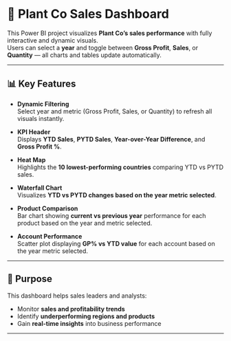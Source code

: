 # 🌿 Plant Co Sales Dashboard

This Power BI project visualizes **Plant Co’s sales performance** with fully interactive and dynamic visuals.  
Users can select a **year** and toggle between **Gross Profit**, **Sales**, or **Quantity** — all charts and tables update automatically.

---

## 📊 Key Features

- **Dynamic Filtering**  
  Select year and metric (Gross Profit, Sales, or Quantity) to refresh all visuals instantly.

- **KPI Header**  
  Displays **YTD Sales**, **PYTD Sales**, **Year-over-Year Difference**, and **Gross Profit %**.

- **Heat Map**  
  Highlights the **10 lowest-performing countries** comparing YTD vs PYTD sales.

- **Waterfall Chart**  
  Visualizes **YTD vs PYTD changes based on the year metric selected**.

- **Product Comparison**  
  Bar chart showing **current vs previous year** performance for each product based on the year and metric selected.

- **Account Performance**  
  Scatter plot displaying **GP% vs YTD value** for each account based on the year metric selected.

---

## 🧠 Purpose

This dashboard helps sales leaders and analysts:
- Monitor **sales and profitability trends**
- Identify **underperforming regions and products**
- Gain **real-time insights** into business performance

---
